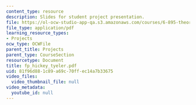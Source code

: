 ```yaml
---
content_type: resource
description: Slides for student project presentation.
file: https://ol-ocw-studio-app-qa.s3.amazonaws.com/courses/6-895-theory-of-parallel-systems-sma-5509-fall-2003/81f96d881c89a69c70ffec14a7b33675_fp_hickey_tyeler.pdf
file_type: application/pdf
learning_resource_types:
- Projects
ocw_type: OCWFile
parent_title: Projects
parent_type: CourseSection
resourcetype: Document
title: fp_hickey_tyeler.pdf
uid: 81f96d88-1c89-a69c-70ff-ec14a7b33675
video_files:
  video_thumbnail_file: null
video_metadata:
  youtube_id: null
---
```

